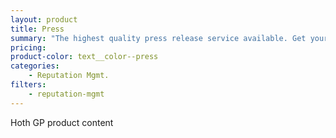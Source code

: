 ```yaml
---
layout: product
title: Press
summary: "The highest quality press release service available. Get your website featured on high authority websites like Boston Globe, ABC, Fox & more!"
pricing:
product-color: text__color--press
categories: 
    - Reputation Mgmt.
filters: 
    - reputation-mgmt
---
```


Hoth GP product content